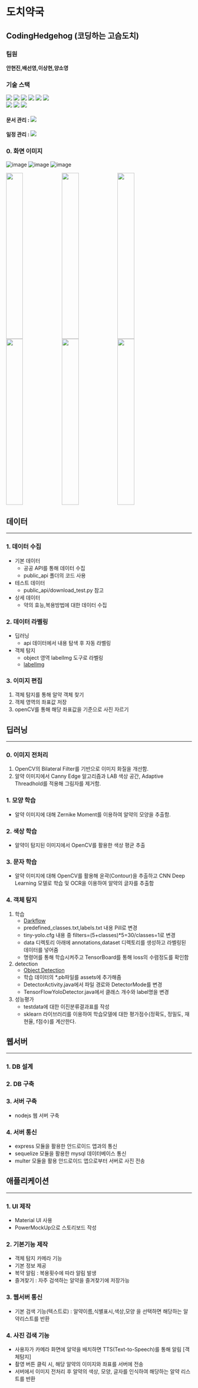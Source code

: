 # 도치약국

## CodingHedgehog (코딩하는 고슴도치)

### 팀원 
__안현진,배선영,이상현,양소영__

### 기술 스택
<p>
    <img src="https://img.shields.io/badge/JAVA-007396?style=flat-square&logo=java&logoColor=white">
    <img src="https://img.shields.io/badge/Python-3776AB?style=flat-square&logo=python&logoColor=white">
    <img src="https://img.shields.io/badge/Android Studio-3DDC84?style=flat-square&logo=android&logoColor=white">
    <img src="https://img.shields.io/badge/Node.js-339933?style=flat-square&logo=Node.js&logoColor=white">
    <img src="https://img.shields.io/badge/Tensorflow-FF6F00?style=flat-square&logo=Tensorflow&logoColor=white">
    <img src="https://img.shields.io/badge/mysql-4479A1?style=flat-square&logo=mysql&logoColor=white">
    <br>
    <img src="https://img.shields.io/badge/amazon aws-232F3E?style=flat-square&logo=amazonaws&logoColor=white">
    <img src="https://img.shields.io/badge/google cloud-4285F4?style=flat-square&logo=googlecloud&logoColor=white">
    <img src="https://img.shields.io/badge/linux-FCC624?style=flat-square&logo=linux&logoColor=white">
</p>

#### 문서 관리 : <img src="https://img.shields.io/badge/slack-4A154B?style=flat-square&logo=slack&logoColor=white">
#### 일정 관리 : <img src="https://img.shields.io/badge/trello-0052CC?style=flat-square&logo=trello&logoColor=white">

### 0. 화면 이미지
![image](https://user-images.githubusercontent.com/46213180/122174504-beca4580-cebd-11eb-98d0-cbc590ef0121.png)
![image](https://user-images.githubusercontent.com/46213180/122174543-c5f15380-cebd-11eb-913f-bd0c54bc4d3c.png)
![image](https://user-images.githubusercontent.com/46213180/122174553-c7bb1700-cebd-11eb-98e6-9fb919034be4.png)


<img src="https://user-images.githubusercontent.com/48993188/78004974-df1fea00-7375-11ea-85e7-32cc78626c27.jpg" width="30%" height="450"><img src="https://user-images.githubusercontent.com/48993188/78005333-61a8a980-7376-11ea-8711-4f311b5aa713.jpg" width="30%" height="450"><img src="https://user-images.githubusercontent.com/48993188/78005422-80a73b80-7376-11ea-8e7e-06777d5756f7.jpg" width="30%" height="450">
<img src="https://user-images.githubusercontent.com/48993188/78005462-8f8dee00-7376-11ea-85a4-8f92f909a535.jpg" width="30%" height="450"><img src="https://user-images.githubusercontent.com/48993188/78005498-9d437380-7376-11ea-9823-bc60a3493793.jpg" width="30%" height="450"><img src="https://user-images.githubusercontent.com/48993188/78005522-a7657200-7376-11ea-8957-78549ab9fb71.jpg" width="30%" height="450">


## 데이터
----------------------------
### 1. 데이터 수집
- 기본 데이터
  - 공공 API를 통해 데이터 수집
  - public_api 폴더의 코드 사용
- 테스트 데이터
  - public_api/download_test.py 참고
- 상세 데이터
  - 약의 효능,복용방법에 대한 데이터 수집

### 2. 데이터 라벨링
- 딥러닝
  - api 데이터에서 내용 탐색 후 자동 라벨링
- 객체 탐지
  - object 영역 labelImg 도구로 라벨링
  - [labelImg](https://github.com/tzutalin/labelImg)

### 3. 이미지 편집
1. 객체 탐지를 통해 알약 객체 찾기
2. 객체 영역의 좌표값 저장
3. openCV를 통해 해당 좌표값을 기준으로 사진 자르기

## 딥러닝
----------------------------
### 0. 이미지 전처리
1. OpenCV의 Bilateral Filter를 기반으로 이미지 화질을 개선함.
2. 알약 이미지에서 Canny Edge 알고리즘과 LAB 색상 공간, Adaptive Threadhold를 적용해  그림자를 제거함.

### 1. 모양 학습
- 알약 이미지에 대해 Zernike Moment를 이용하여 알약의 모양을 추출함.

### 2. 색상 학습
- 알약이 탐지된 이미지에서 OpenCV를 활용한 색상 평균 추출

### 3. 문자 학습
- 알약 이미지에 대해 OpenCV를 활용해 윤곽(Contour)을 추출하고 CNN Deep Learning 모델로 학습 및 OCR을 이용하여 알약의 글자를 추출함

### 4. 객체 탐지
1. 학습
    - [Darkflow](https://junyoung-jamong.github.io/deep/learning/2019/01/22/Darkflow%EB%A5%BC-%ED%99%9C%EC%9A%A9%ED%95%B4-YOLO%EB%AA%A8%EB%8D%B8-%EC%9D%B4%EB%AF%B8%EC%A7%80-%EB%94%94%ED%85%8D%EC%85%98-%EA%B5%AC%ED%98%84-in-windows.html)
    - predefined_classes.txt,labels.txt 내용 Pill로 변경
    - tiny-yolo.cfg 내용 중 filters=(5+classes)*5=30/classes=1로 변경
    - data 디렉토리 아래에 annotations,dataset 디렉토리를 생성하고 라벨링된 데이터를 넣어줌
    - 명령어를 통해 학습시켜주고 TensorBoard를 통해 loss의 수렴정도를 확인함
2. detection
    - [Object Detection](https://junyoung-jamong.github.io/machine/learning/2019/01/25/Android%EC%97%90%EC%84%9C-%EB%82%B4-YOLO%EB%AA%A8%EB%8D%B8-%EC%82%AC%EC%9A%A9%ED%95%98%EA%B8%B0.html)
    - 학습 데이터의 *.pb파일를 assets에 추가해줌
    - DetectorActivity.java에서 파일 경로와 DetectorMode를 변경
    - TensorFlowYoloDetector.java에서 클래스 개수와 label명을 변경
3. 성능평가
    - testdata에 대한 이진분류결과표를 작성
    - sklearn 라이브러리를 이용하여 학습모델에 대한 평가점수(정확도, 정밀도, 재현율, f점수)를 계산한다.
    
## 웹서버
----------------------------
### 1. DB 설계
### 2. DB 구축
### 3. 서버 구축
- nodejs 웹 서버 구축
### 4. 서버 통신
- express 모듈을 활용한 안드로이드 앱과의 통신
- sequelize 모듈을 활용한 mysql 데이터베이스 통신
- multer 모듈을 활용 안드로이드 앱으로부터 서버로 사진 전송

## 애플리케이션
----------------------------
### 1. UI 제작
- Material UI 사용
- PowerMockUp으로 스토리보드 작성

### 2. 기본기능 제작
- 객체 탐지 카메라 기능
- 기본 정보 제공
- 복약 알림 : 복용횟수에 따라 알림 발생
- 즐겨찾기 : 자주 검색하는 알약을 즐겨찾기에 저장가능

### 3. 웹서버 통신
- 기본 검색 기능(텍스트로) : 알약이름,식별표시,색상,모양 을 선택하면 해당하는 알약리스트를 반환

### 4. 사진 검색 기능
- 사용자가 카메라 화면에 알약을 배치하면 TTS(Text-to-Speech)를 통해 알림 [객체탐지]
- 촬영 버튼 클릭 시, 해당 알약의 이미지와 좌표를 서버에 전송
- 서버에서 이미지 전처리 후 알약의 색상, 모양, 글자를 인식하여 해당하는 알약 리스트를 반환
